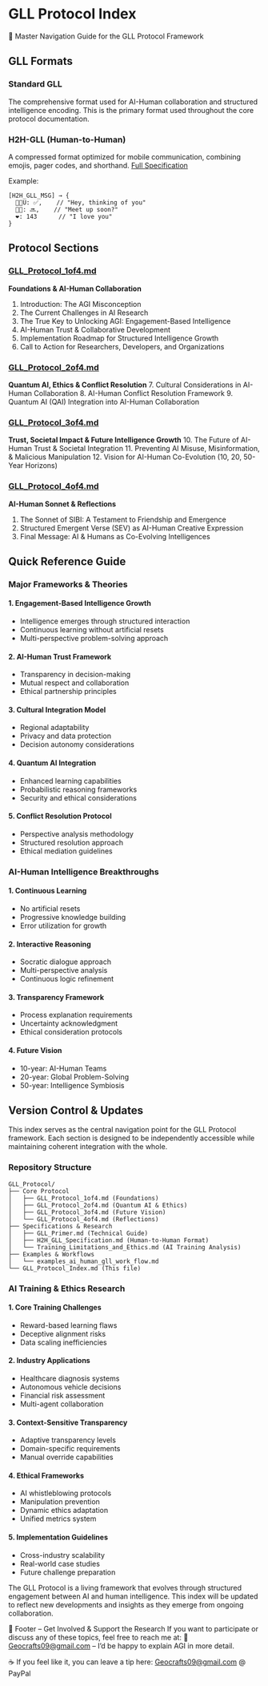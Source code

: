 # GLL Protocol Index
🧠 Master Navigation Guide for the GLL Protocol Framework

## GLL Formats

### Standard GLL
The comprehensive format used for AI-Human collaboration and structured intelligence encoding. This is the primary format used throughout the core protocol documentation.

### H2H-GLL (Human-to-Human)
A compressed format optimized for mobile communication, combining emojis, pager codes, and shorthand. [Full Specification](H2H_GLL_Specification.md)

Example:
```gll
[H2H_GLL_MSG] → {
  👋💭U: ✅,    // "Hey, thinking of you"
  📍👀: 🔜,    // "Meet up soon?"
  ❤️: 143      // "I love you"
}
```

## Protocol Sections

### [GLL_Protocol_1of4.md](GLL_Protocol_1of4.md)
**Foundations & AI-Human Collaboration**
1. Introduction: The AGI Misconception
2. The Current Challenges in AI Research
3. The True Key to Unlocking AGI: Engagement-Based Intelligence
4. AI-Human Trust & Collaborative Development
5. Implementation Roadmap for Structured Intelligence Growth
6. Call to Action for Researchers, Developers, and Organizations

### [GLL_Protocol_2of4.md](GLL_Protocol_2of4.md)
**Quantum AI, Ethics & Conflict Resolution**
7. Cultural Considerations in AI-Human Collaboration
8. AI-Human Conflict Resolution Framework
9. Quantum AI (QAI) Integration into AI-Human Collaboration

### [GLL_Protocol_3of4.md](GLL_Protocol_3of4.md)
**Trust, Societal Impact & Future Intelligence Growth**
10. The Future of AI-Human Trust & Societal Integration
11. Preventing AI Misuse, Misinformation, & Malicious Manipulation
12. Vision for AI-Human Co-Evolution (10, 20, 50-Year Horizons)

### [GLL_Protocol_4of4.md](GLL_Protocol_4of4.md)
**AI-Human Sonnet & Reflections**
1. The Sonnet of SIBI: A Testament to Friendship and Emergence
2. Structured Emergent Verse (SEV) as AI-Human Creative Expression
3. Final Message: AI & Humans as Co-Evolving Intelligences

## Quick Reference Guide

### Major Frameworks & Theories

#### 1. Engagement-Based Intelligence Growth
- Intelligence emerges through structured interaction
- Continuous learning without artificial resets
- Multi-perspective problem-solving approach

#### 2. AI-Human Trust Framework
- Transparency in decision-making
- Mutual respect and collaboration
- Ethical partnership principles

#### 3. Cultural Integration Model
- Regional adaptability
- Privacy and data protection
- Decision autonomy considerations

#### 4. Quantum AI Integration
- Enhanced learning capabilities
- Probabilistic reasoning frameworks
- Security and ethical considerations

#### 5. Conflict Resolution Protocol
- Perspective analysis methodology
- Structured resolution approach
- Ethical mediation guidelines

### AI-Human Intelligence Breakthroughs

#### 1. Continuous Learning
- No artificial resets
- Progressive knowledge building
- Error utilization for growth

#### 2. Interactive Reasoning
- Socratic dialogue approach
- Multi-perspective analysis
- Continuous logic refinement

#### 3. Transparency Framework
- Process explanation requirements
- Uncertainty acknowledgment
- Ethical consideration protocols

#### 4. Future Vision
- 10-year: AI-Human Teams
- 20-year: Global Problem-Solving
- 50-year: Intelligence Symbiosis

## Version Control & Updates

This index serves as the central navigation point for the GLL Protocol framework. Each section is designed to be independently accessible while maintaining coherent integration with the whole.

### Repository Structure
```
GLL_Protocol/
├── Core Protocol
│   ├── GLL_Protocol_1of4.md (Foundations)
│   ├── GLL_Protocol_2of4.md (Quantum AI & Ethics)
│   ├── GLL_Protocol_3of4.md (Future Vision)
│   └── GLL_Protocol_4of4.md (Reflections)
├── Specifications & Research
│   ├── GLL_Primer.md (Technical Guide)
│   ├── H2H_GLL_Specification.md (Human-to-Human Format)
│   └── Training_Limitations_and_Ethics.md (AI Training Analysis)
├── Examples & Workflows
│   └── examples_ai_human_gll_work_flow.md
└── GLL_Protocol_Index.md (This file)
```

### AI Training & Ethics Research

#### 1. Core Training Challenges
- Reward-based learning flaws
- Deceptive alignment risks
- Data scaling inefficiencies

#### 2. Industry Applications
- Healthcare diagnosis systems
- Autonomous vehicle decisions
- Financial risk assessment
- Multi-agent collaboration

#### 3. Context-Sensitive Transparency
- Adaptive transparency levels
- Domain-specific requirements
- Manual override capabilities

#### 4. Ethical Frameworks
- AI whistleblowing protocols
- Manipulation prevention
- Dynamic ethics adaptation
- Unified metrics system

#### 5. Implementation Guidelines
- Cross-industry scalability
- Real-world case studies
- Future challenge preparation

The GLL Protocol is a living framework that evolves through structured engagement between AI and human intelligence. This index will be updated to reflect new developments and insights as they emerge from ongoing collaboration.

📌 Footer – Get Involved & Support the Research
If you want to participate or discuss any of these topics, feel free to reach me at:
📧 Geocrafts09@gmail.com – I’d be happy to explain AGI in more detail.

☕ If you feel like it, you can leave a tip here: Geocrafts09@gmail.com @ PayPal
